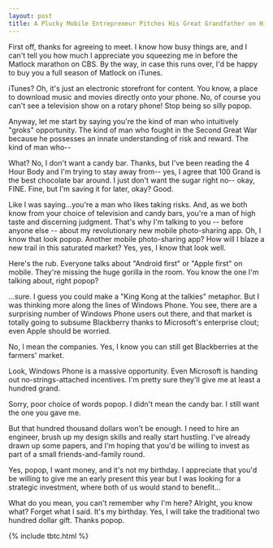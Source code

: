 ```yaml
---
layout: post
title: A Plucky Mobile Entrepreneur Pitches His Great Grandfather on His Instagram Clone.
---
```


First off, thanks for agreeing to meet. I know how busy things are, and I can't tell you how much I appreciate you squeezing me in before the Matlock marathon on CBS. By the way, in case this runs over, I'd be happy to buy you a full season of Matlock on iTunes. 

iTunes? Oh, it's just an electronic storefront for content. You know, a place to download music and movies directly onto your phone. No, of course you can't see a television show on a rotary phone! Stop being so silly popop.

Anyway, let me start by saying you're the kind of man who intuitively "groks" opportunity. The kind of man who fought in the Second Great War because he possesses an innate understanding of risk and reward. The kind of man who--

What? No, I don't want a candy bar. Thanks, but I've been reading the 4 Hour Body and I'm trying to stay away from-- yes, I agree that 100 Grand is the best chocolate bar around. I just don't want the sugar right no-- okay, FINE. Fine, but I'm saving it for later, okay? Good.

Like I was saying...you're a man who likes taking risks. And, as we both know from your choice of television and candy bars, you're a man of high taste and discerning judgment. That's why I'm talking to you -- before anyone else -- about my revolutionary new mobile photo-sharing app. Oh, I know that look popop. Another mobile photo-sharing app? How will I blaze a new trail in this saturated market? Yes, yes, I know that look well.

Here's the rub. Everyone talks about "Android first" or "Apple first" on mobile. They're missing the huge gorilla in the room. You know the one I'm talking about, right popop?

...sure. I guess you could make a "King Kong at the talkies" metaphor. But I was thinking more along the lines of Windows Phone. You see, there are a surprising number of Windows Phone users out there, and that market is totally going to subsume Blackberry thanks to Microsoft's enterprise clout; even Apple should be worried.

No, I mean the companies. Yes, I know you can still get Blackberries at the farmers' market.

Look, Windows Phone is a massive opportunity. Even Microsoft is handing out no-strings-attached incentives. I'm pretty sure they'll give me at least a hundred grand.

Sorry, poor choice of words popop. I didn't mean the candy bar. I still want the one you gave me.

But that hundred thousand dollars won't be enough. I need to hire an engineer, brush up my design skills and really start hustling. I've already drawn up some papers, and I'm hoping that you'd be willing to invest as part of a small friends-and-family round.

Yes, popop, I want money, and it's not my birthday. I appreciate that you'd be willing to give me an early present this year but I was looking for a strategic investment, where both of us would stand to benefit...

What do you mean, you can't remember why I'm here? Alright, you know what? Forget what I said. It's my birthday. Yes, I will take the traditional two hundred dollar gift. Thanks popop.

{% include tbtc.html %}
